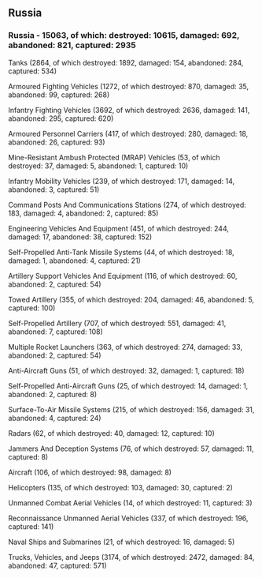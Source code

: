 
 
 ## Russia
 
 ### Russia - 15063, of which: destroyed: 10615, damaged: 692, abandoned: 821, captured: 2935

 

 

 Tanks (2864, of which destroyed: 1892, damaged: 154, abandoned: 284, captured: 534)

 Armoured Fighting Vehicles (1272, of which destroyed: 870, damaged: 35, abandoned: 99, captured: 268)

 Infantry Fighting Vehicles (3692, of which destroyed: 2636, damaged: 141, abandoned: 295, captured: 620)

 Armoured Personnel Carriers (417, of which destroyed: 280, damaged: 18, abandoned: 26, captured: 93)

 Mine-Resistant Ambush Protected (MRAP) Vehicles (53, of which destroyed: 37, damaged: 5, abandoned: 1, captured: 10)

 Infantry Mobility Vehicles (239, of which destroyed: 171, damaged: 14, abandoned: 3, captured: 51)

 Command Posts And Communications Stations (274, of which destroyed: 183, damaged: 4, abandoned: 2, captured: 85)

 Engineering Vehicles And Equipment (451, of which destroyed: 244, damaged: 17, abandoned: 38, captured: 152)

 Self-Propelled Anti-Tank Missile Systems (44, of which destroyed: 18, damaged: 1, abandoned: 4, captured: 21)

 Artillery Support Vehicles And Equipment (116, of which destroyed: 60, abandoned: 2, captured: 54)

 Towed Artillery (355, of which destroyed: 204, damaged: 46, abandoned: 5, captured: 100)

 Self-Propelled Artillery (707, of which destroyed: 551, damaged: 41, abandoned: 7, captured: 108)

 Multiple Rocket Launchers (363, of which destroyed: 274, damaged: 33, abandoned: 2, captured: 54)

 Anti-Aircraft Guns (51, of which destroyed: 32, damaged: 1, captured: 18)

 Self-Propelled Anti-Aircraft Guns (25, of which destroyed: 14, damaged: 1, abandoned: 2, captured: 8)

 Surface-To-Air Missile Systems (215, of which destroyed: 156, damaged: 31, abandoned: 4, captured: 24)

 Radars (62, of which destroyed: 40, damaged: 12, captured: 10)

 Jammers And Deception Systems (76, of which destroyed: 57, damaged: 11, captured: 8)

 Aircraft (106, of which destroyed: 98, damaged: 8)

 Helicopters (135, of which destroyed: 103, damaged: 30, captured: 2)

 Unmanned Combat Aerial Vehicles (14, of which destroyed: 11, captured: 3)

 Reconnaissance Unmanned Aerial Vehicles (337, of which destroyed: 196, captured: 141)

 Naval Ships and Submarines (21, of which destroyed: 16, damaged: 5)

 Trucks, Vehicles, and Jeeps (3174, of which destroyed: 2472, damaged: 84, abandoned: 47, captured: 571)

